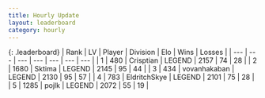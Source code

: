 ```yaml
---
title: Hourly Update
layout: leaderboard
category: hourly
---
```


{: .leaderboard}
| Rank | LV | Player | Division | Elo | Wins | Losses |
| --- | --- | --- | --- | --- | --- | --- |
| <span data-change="1">1</span> | 480 | <span title="ID: 665674">Crisptian</span> | LEGEND | <span data-change="14">2157</span> | <span data-change="5">74</span> | <span data-change="1">28</span> |
| <span data-change="-1">2</span> | 1680 | <span title="ID: 353063">Sktima</span> | LEGEND | <span data-change="0">2145</span> | <span data-change="0">95</span> | <span data-change="0">44</span> |
| <span data-change="0">3</span> | 434 | <span title="ID: 413576">vovanhakaban</span> | LEGEND | <span data-change="15">2130</span> | <span data-change="2">95</span> | <span data-change="0">57</span> |
| <span data-change="0">4</span> | 783 | <span title="ID: 174926">EldritchSkye</span> | LEGEND | <span data-change="0">2101</span> | <span data-change="0">75</span> | <span data-change="0">28</span> |
| <span data-change="0">5</span> | 1285 | <span title="ID: 4783">pojlk</span> | LEGEND | <span data-change="0">2072</span> | <span data-change="0">55</span> | <span data-change="0">19</span> |